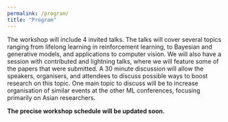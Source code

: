 ```yaml
---
permalink: /program/
title: "Program"
---
```


The workshop will include 4 invited talks. The talks will cover several topics ranging from lifelong learning in reinforcement learning, to Bayesian and generative models, and applications to computer vision.
We will also have a session with contributed and lightning talks, where we will feature some of the papers that were submitted. A 30 minute discussion will allow the speakers, organisers, and attendees to discuss possible ways to boost research on this topic. One main topic to discuss will be to increase organisation of similar events at the other ML conferences, focusing primarily on Asian researchers.

**The precise workshop schedule will be updated soon.**